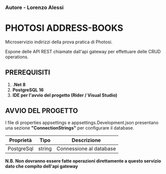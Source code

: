 ### Autore - Lorenzo Alessi

# PHOTOSI ADDRESS-BOOKS

Microservizio indirizzi della prova pratica di Photosi.

Espone delle API REST chiamate dall'api gateway per effettuare delle CRUD operations.

## PREREQUISITI

1. **.Net 8**
2. **PostgreSQL 16**
3. **IDE per l'avvio del progetto (Rider / Visual Studio)**

## AVVIO DEL PROGETTO

I file di properties appsettings e appsettings.Development.json presentano una sezione
**"ConnectionStrings"** per configurare il database.

| Proprietà  | Tipo   | Descrizione             |
|------------|--------|-------------------------|
| PostgreSql | string | Connessione al database |

**N.B. Non dovranno essere fatte operazioni direttamente a questo servizio dato che 
compito dell'api gateway**